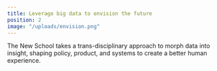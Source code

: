 ```yaml
---
title: Leverage big data to envision the future
position: 2
image: "/uploads/envision.png"
---
```


The New School takes a trans-disciplinary approach to morph data into insight, shaping policy, product, and systems to create a better human experience.
